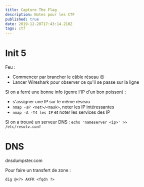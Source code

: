 ```yaml
---
title: Capture The Flag
description: Notes pour les CTF
published: true
date: 2019-12-28T17:43:14.210Z
tags: ctf
---
```


# Init 5
Feu :
- Commencer par brancher le câble réseau :wink:
- Lancer Wireshark pour observer ce qu'il se passe sur la ligne

Si on a ferré une bonne info (genre l'IP d'un bon poisson) :
- s'assigner une IP sur le même réseau
- `nmap -sP <net>/<mask>`, noter les IP intéressantes
- `nmap -A -T4 les IP` et noter les services des IP

Si on a trouvé un serveur DNS :
`echo 'nameserver <ip>' >> /etc/resolv.conf`

# DNS
dnsdumpster.com

Pour faire un transfert de zone :
```
dig @<?> AXFR <fqdn ?>
```
